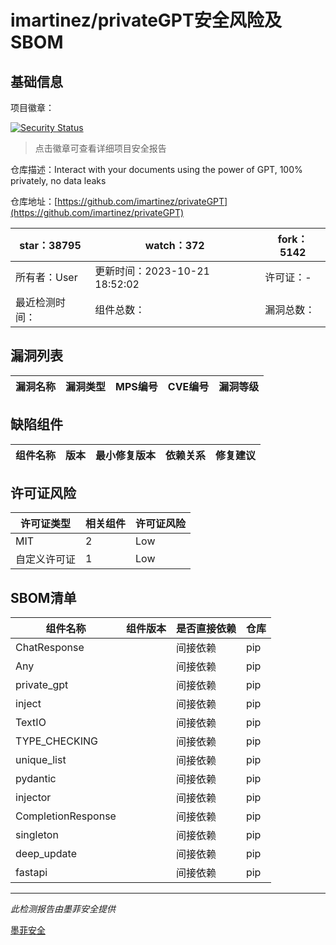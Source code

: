 # imartinez/privateGPT安全风险及SBOM

## 基础信息

项目徽章：

[![Security Status](https://www.murphysec.com/platform3/v31/badge/1715798539909070848.svg)](https://www.murphysec.com/console/report/1691513914738495488/1715798539909070848)

> 点击徽章可查看详细项目安全报告

仓库描述：Interact with your documents using the power of GPT, 100% privately, no data leaks

仓库地址：[https://github.com/imartinez/privateGPT](https://github.com/imartinez/privateGPT)

| star：38795 | watch：372 | fork：5142 |
| ----------- | -------------- | ------------ |
| 所有者：User | 更新时间：2023-10-21 18:52:02 | 许可证：- |
| 最近检测时间： | 组件总数： | 漏洞总数： |




## 漏洞列表

| 漏洞名称 | 漏洞类型 | MPS编号 | CVE编号 | 漏洞等级 |
| ------- | ------ | ------- | ------ | ----- |





## 缺陷组件

| 组件名称 | 版本 | 最小修复版本 | 依赖关系 | 修复建议 |
| -------- | ---- | ------------ | -------- | -------- |





## 许可证风险

| 许可证类型 | 相关组件 | 许可证风险 |
| ---------- | -------- | ---------- |
|MIT|2|Low|
|自定义许可证|1|Low|




## SBOM清单

| 组件名称 | 组件版本 | 是否直接依赖 | 仓库 |
| -------- | -------- | ------------ | ---- |
|ChatResponse||间接依赖|pip|
|Any||间接依赖|pip|
|private_gpt||间接依赖|pip|
|inject||间接依赖|pip|
|TextIO||间接依赖|pip|
|TYPE_CHECKING||间接依赖|pip|
|unique_list||间接依赖|pip|
|pydantic||间接依赖|pip|
|injector||间接依赖|pip|
|CompletionResponse||间接依赖|pip|
|singleton||间接依赖|pip|
|deep_update||间接依赖|pip|
|fastapi||间接依赖|pip|


------

*此检测报告由墨菲安全提供*

[墨菲安全](www.murphysec.com)